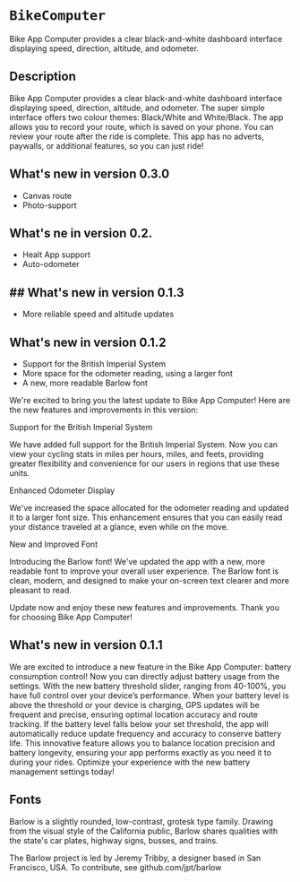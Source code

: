 # ``BikeComputer``

Bike App Computer provides a clear black-and-white dashboard interface displaying speed, direction, altitude, and odometer.

## Description

Bike App Computer provides a clear black-and-white dashboard interface displaying speed, direction, altitude, and odometer. The super simple interface offers two colour themes: Black/White and White/Black. The app allows you to record your route, which is saved on your phone. You can review your route after the ride is complete. This app has no adverts, paywalls, or additional features, so you can just ride! 


## What's new in version 0.3.0

- Canvas route
- Photo-support

## What's ne in version 0.2.

* Healt App support
* Auto-odometer

## ## What's new in version 0.1.3

* More reliable speed and altitude updates

## What's new in version 0.1.2

* Support for the British Imperial System
* More space for the odometer reading, using a larger font
* A new, more readable Barlow font

We're excited to bring you the latest update to Bike App Computer! Here are the new features and improvements in this version:

Support for the British Imperial System

We have added full support for the British Imperial System. Now you can view your cycling stats in miles per hours, miles, and feets, providing greater flexibility and convenience for our users in regions that use these units.

Enhanced Odometer Display

We've increased the space allocated for the odometer reading and updated it to a larger font size. This enhancement ensures that you can easily read your distance traveled at a glance, even while on the move.

New and Improved Font

Introducing the Barlow font! We've updated the app with a new, more readable font to improve your overall user experience. The Barlow font is clean, modern, and designed to make your on-screen text clearer and more pleasant to read.

Update now and enjoy these new features and improvements. Thank you for choosing Bike App Computer!


## What's new in version 0.1.1

We are excited to introduce a new feature in the Bike App Computer: battery consumption control! Now you can directly adjust battery usage from the settings. With the new battery threshold slider, ranging from 40-100%, you have full control over your device’s performance. When your battery level is above the threshold or your device is charging, GPS updates will be frequent and precise, ensuring optimal location accuracy and route tracking. If the battery level falls below your set threshold, the app will automatically reduce update frequency and accuracy to conserve battery life. This innovative feature allows you to balance location precision and battery longevity, ensuring your app performs exactly as you need it to during your rides. Optimize your experience with the new battery management settings today!


## Fonts

Barlow is a slightly rounded, low-contrast, grotesk type family. Drawing from the visual style of the California public, Barlow shares qualities with the state's car plates, highway signs, busses, and trains.

The Barlow project is led by Jeremy Tribby, a designer based in San Francisco, USA. To contribute, see github.com/jpt/barlow
